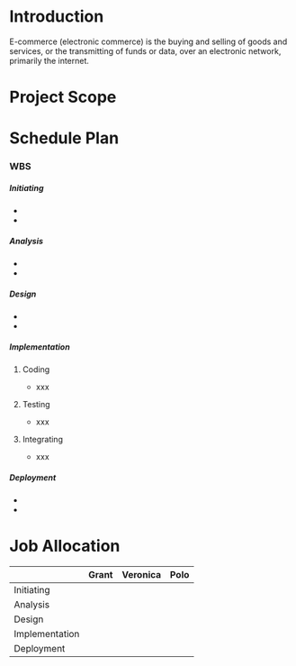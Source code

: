 # Introduction

E-commerce (electronic commerce) is the buying and selling of goods and services, or the transmitting of funds or data, over an electronic network, primarily the internet.



# Project Scope





# Schedule Plan

### WBS

##### Initiating

- 
- 





##### Analysis

- 
- 





##### Design

- 
- 





##### Implementation

1. Coding

   - xxx

   

2. Testing

   - xxx

     

3. Integrating

   - xxx





##### Deployment

- 
- 





# Job Allocation

|                | Grant | Veronica | Polo |
| -------------- | ----- | -------- | ---- |
| Initiating     |       |          |      |
| Analysis       |       |          |      |
| Design         |       |          |      |
| Implementation |       |          |      |
| Deployment     |       |          |      |

